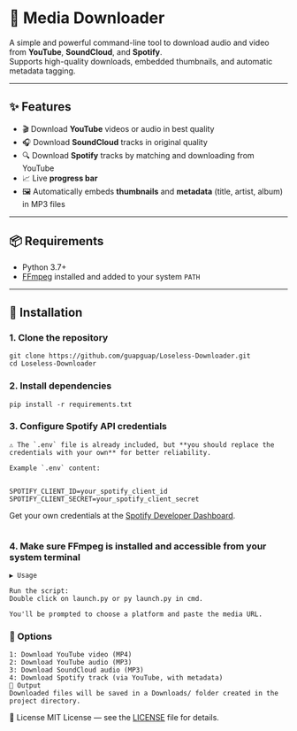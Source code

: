 # 🎵 Media Downloader

A simple and powerful command-line tool to download audio and video from **YouTube**, **SoundCloud**, and **Spotify**.  
Supports high-quality downloads, embedded thumbnails, and automatic metadata tagging.

---

## ✨ Features

- 🎬 Download **YouTube** videos or audio in best quality
- 🎧 Download **SoundCloud** tracks in original quality
- 🔍 Download **Spotify** tracks by matching and downloading from YouTube
- 📈 Live **progress bar**
- 🖼️ Automatically embeds **thumbnails** and **metadata** (title, artist, album) in MP3 files

---

## 📦 Requirements

- Python 3.7+
- [FFmpeg](https://ffmpeg.org/) installed and added to your system `PATH`

---

## 🚀 Installation

### 1. Clone the repository
```
git clone https://github.com/guapguap/Loseless-Downloader.git
cd Loseless-Downloader
```
### 2. Install dependencies
```
pip install -r requirements.txt
```
### 3. Configure Spotify API credentials
```
⚠️ The `.env` file is already included, but **you should replace the credentials with your own** for better reliability.

Example `.env` content:


SPOTIFY_CLIENT_ID=your_spotify_client_id
SPOTIFY_CLIENT_SECRET=your_spotify_client_secret
```
Get your own credentials at the [Spotify Developer Dashboard](https://developer.spotify.com/dashboard/applications).
```
```
### 4. Make sure FFmpeg is installed and accessible from your system terminal
```
▶️ Usage

Run the script:
Double click on launch.py or py launch.py in cmd.

You'll be prompted to choose a platform and paste the media URL.
```
### 🧭 Options
```
1: Download YouTube video (MP4)
2: Download YouTube audio (MP3)
3: Download SoundCloud audio (MP3)
4: Download Spotify track (via YouTube, with metadata)
📁 Output
Downloaded files will be saved in a Downloads/ folder created in the project directory.
```
📄 License
MIT License — see the [LICENSE](./LICENSE) file for details.

